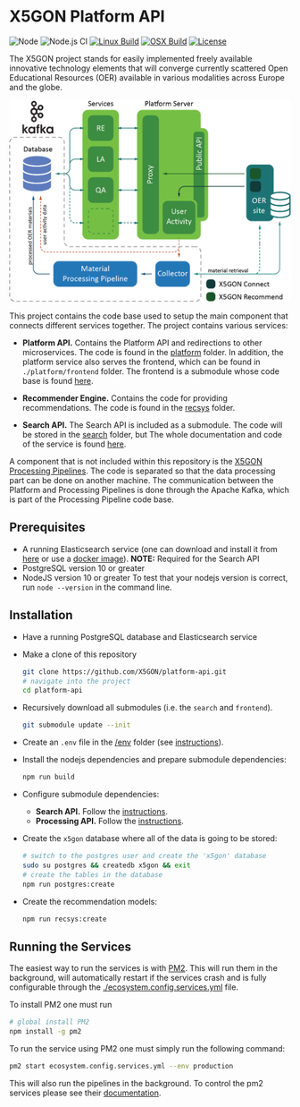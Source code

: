 # X5GON Platform API

![Node][programming-language]
![Node.js CI][github-action]
[![Linux Build][linux-build]][linux-build-status]
[![OSX Build][osx-build]][osx-build-status]
[![License][license]][license-link]


The X5GON project stands for easily implemented freely available innovative technology elements that
will converge currently scattered Open Educational Resources (OER) available in various modalities
across Europe and the globe.

![preprocessing pipeline](readme/platform.png)

This project contains the code base used to setup the main component that connects different services
together. The project contains various services:

- **Platform API.** Contains the Platform API and redirections to other microservices. 
  The code is found in the [platform](./platform) folder. In addition, the platform service
  also serves the frontend, which can be found in `./platform/frontend` folder. The frontend is 
  a submodule whose code base is found [here](https://github.com/X5GON/platform-ui/tree/master).
  
- **Recommender Engine.** Contains the code for providing recommendations. The code is found
  in the [recsys](./recsys) folder.
  
- **Search API.** The Search API is included as a submodule. The code will be stored in the 
  [search](./search) folder, but The whole documentation and code of the service is found 
  [here](https://github.com/X5GON/search-api).
  
A component that is not included within this repository is the
[X5GON Processing Pipelines](https://github.com/X5GON/processing-pipeline-api). The code
is separated so that the data processing part can be done on another machine. The communication between
the Platform and Processing Pipelines is done through the Apache Kafka, which is part of the 
Processing Pipeline code base.


## Prerequisites

- A running Elasticsearch service (one can download and install it from [here][elasticsearch-download] 
  or use a [docker image][elasticsearch-docker]). **NOTE:** Required for the Search API
- PostgreSQL version 10 or greater
- NodeJS version 10 or greater
  To test that your nodejs version is correct, run `node --version` in the command line.

## Installation

- Have a running PostgreSQL database and Elasticsearch service

- Make a clone of this repository

  ```bash
  git clone https://github.com/X5GON/platform-api.git
  # navigate into the project
  cd platform-api
  ```

- Recursively download all submodules (i.e. the `search` and `frontend`).
  ```bash
  git submodule update --init
  ```

- Create an `.env` file in the [/env](./env) folder (see [instructions](./env)).

- Install the nodejs dependencies and prepare submodule dependencies:
  
  ```bash
  npm run build
  ```
  
- Configure submodule dependencies:

  - **Search API.** Follow the [instructions](https://github.com/X5GON/search-api).
  - **Processing API.** Follow the [instructions](https://github.com/X5GON/processing-pipeline-api).

- Create the `x5gon` database where all of the data is going to be stored:

  ```bash
  # switch to the postgres user and create the 'x5gon' database
  sudo su postgres && createdb x5gon && exit
  # create the tables in the database
  npm run postgres:create
  ```

- Create the recommendation models:

  ```bash
  npm run recsys:create  
  ```

## Running the Services

The easiest way to run the services is with [PM2](https://pm2.keymetrics.io/). This will run them 
in the background, will automatically restart if the services crash and is fully configurable through the 
[./ecosystem.config.services.yml](./ecosystem.config.services.yml) file.

To install PM2 one must run

```bash
# global install PM2
npm install -g pm2
```

To run the service using PM2 one must simply run the following command:

```bash
pm2 start ecosystem.config.services.yml --env production
```
   
This will also run the pipelines in the background. To control the pm2 services please see
their [documentation](https://pm2.keymetrics.io/docs/usage/quick-start/).


[programming-language]: https://img.shields.io/badge/node-%3E%3D%2010.0.0-green.svg
[github-action]: https://github.com/X5GON/platform-api/workflows/Node.js%20CI/badge.svg
[linux-build]: https://img.shields.io/travis/X5GON/platform-api/master.svg?label=linux
[linux-build-status]: https://travis-ci.com/X5GON/platform-api
[osx-build]: https://img.shields.io/travis/X5GON/platform-api/master.svg?label=mac
[osx-build-status]: https://travis-ci.com/X5GON/platform-api
[license]: https://img.shields.io/badge/License-BSD%202--Clause-green.svg
[license-link]: https://opensource.org/licenses/BSD-2-Clause

[elasticsearch]: https://www.elastic.co/guide/en/elasticsearch/reference/current/index.html
[elasticsearch-download]: https://www.elastic.co/downloads/elasticsearch
[elasticsearch-docker]: https://hub.docker.com/_/elasticsearch
